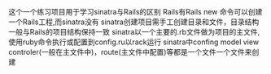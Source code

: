 这个一个练习项目用于学习sinatra与Rails的区别
 Rails有Rails new 命令可以创建一个Rails工程,而sinatra没有
 sinatra创建项目需手工创建目录和文件，目录结构一般与Rails的项目结构保持一致
 sinatra以一个主要的.rb文件做为项目的主文件,使用ruby命令执行或配置到config.ru以rack运行
 sinatra中confing model view controler(一般在主文件中)，route(主文件中配置)等都是一个文件一个文件来创建

